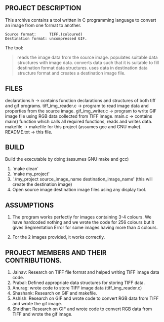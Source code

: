  
PROJECT DESCRIPTION
-------------------

This archive contains a tool written in C programming language to convert an image from one format to another.

	Source format:		TIFF.(coloured)
	Destination format:	uncompressed GIF.

The tool:
> reads the image data from the source image.
> populates suitable data structures with image data.
> converts data such that it is suitable to fill destination format data structures.
> uses data in destination data structure format and creates a destination image file.

FILES
-----

declarations.h 	  -> contains function declarations and structures of both tiff and gif programs.
tiff_img_reader.c -> program to read image data and properties from the source image.
gif_img_writer.c  -> program to write GIF image file using RGB data collected from TIFF image.
main.c 			  -> contains main() function which calls all required functions, reads and writes data.
makefile		  -> makefile for this project (assumes gcc and GNU make).
README.txt		  -> this file.

BUILD
-----

Build the executable by doing:(assumes GNU make and gcc)

1. 'make clean'
2. 'make my_project'
3. './my_project source_image_name destination_image_name' (this will create the destination image)
4. Open source image destination image files using any display tool.

ASSUMPTIONS
-----------
1. The program works perfectly for images containing 3-4 colours. We have hardcoded nothing and we wrote
   the code for 256 colours but it gives Segmentation Error for some images having more than 4 colours.

2. For the 2 images provided, it works correctly.

PROJECT MEMBERS AND THEIR CONTRIBUTIONS.
---------------------------------------

1) Jainav: 	 Research on TIFF file format and helped writing TIFF image data code.
2) Prabal: 	 Defined appropriate data structures for storing TIFF data.
3) Anurag: 	 wrote code to store TIFF image data (tiff_img_reader.c)
4) Shashank: 	 Research on GIF and makefile.
5) Ashish: 	 Research on GIF and wrote code to convert RGB data from TIFF and wrote the gif image.
6) Shridhar: 	 Research on GIF and wrote code to convert RGB data from TIFF and wrote the gif image.
